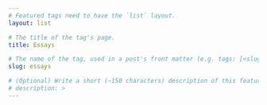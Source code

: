 ```yaml
---
# Featured tags need to have the `list` layout.
layout: list

# The title of the tag's page.
title: Essays

# The name of the tag, used in a post's front matter (e.g. tags: [<slug>]).
slug: essays

# (Optional) Write a short (~150 characters) description of this featured tag.
# description: >
---
```

